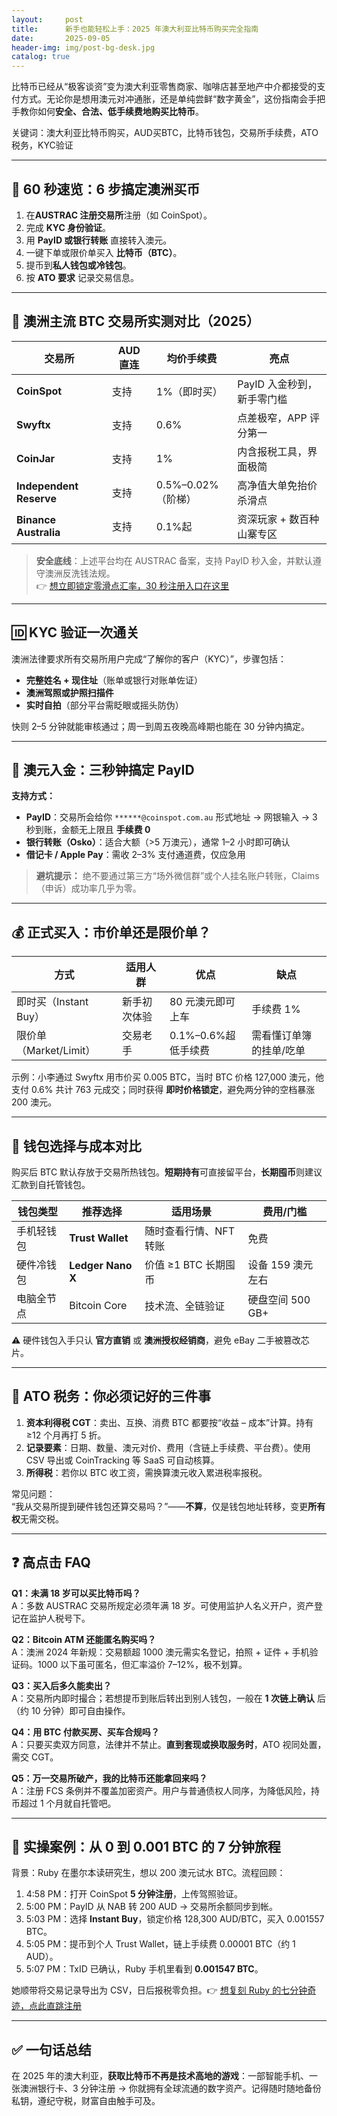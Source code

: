 ```yaml
---
layout:     post
title:      新手也能轻松上手：2025 年澳大利亚比特币购买完全指南
date:       2025-09-05
header-img: img/post-bg-desk.jpg
catalog: true
---
```


比特币已经从“极客谈资”变为澳大利亚零售商家、咖啡店甚至地产中介都接受的支付方式。无论你是想用澳元对冲通胀，还是单纯尝鲜“数字黄金”，这份指南会手把手教你如何**安全、合法、低手续费地购买比特币**。

关键词：澳大利亚比特币购买，AUD买BTC，比特币钱包，交易所手续费，ATO税务，KYC验证

---

## 🚀 60 秒速览：6 步搞定澳洲买币

1. 在**AUSTRAC 注册交易所**注册（如 CoinSpot）。  
2. 完成 **KYC 身份验证**。  
3. 用 **PayID 或银行转账** 直接转入澳元。  
4. 一键下单或限价单买入 **比特币（BTC）**。  
5. 提币到**私人钱包或冷钱包**。  
6. 按 **ATO 要求** 记录交易信息。

---

## 🏦 澳洲主流 BTC 交易所实测对比（2025）

| 交易所       | AUD 直连 | 均价手续费   | 亮点                         |
|------------- |---------- |------------- |----------------------------- |
| **CoinSpot** | 支持      | 1%（即时买） | PayID 入金秒到，新手零门槛   |
| **Swyftx**   | 支持      | 0.6%         | 点差极窄，APP 评分第一        |
| **CoinJar**  | 支持      | 1%           | 内含报税工具，界面极简        |
| **Independent Reserve** | 支持 | 0.5%–0.02%（阶梯） | 高净值大单免抬价杀滑点 |
| **Binance Australia**   | 支持 | 0.1%起        | 资深玩家 + 数百种山寨专区     |

> **安全底线**：上述平台均在 AUSTRAC 备案，支持 PayID 秒入金，并默认遵守澳洲反洗钱法规。  
👉 [想立即锁定零滑点汇率，30 秒注册入口在这里](https://okxdog.com/)

---

## 🆔 KYC 验证一次通关

澳洲法律要求所有交易所用户完成“了解你的客户（KYC）”，步骤包括：

- **完整姓名 + 现住址**（账单或银行对账单佐证）  
- **澳洲驾照或护照扫描件**  
- **实时自拍**（部分平台需眨眼或摇头防伪）

快则 2–5 分钟就能审核通过；周一到周五夜晚高峰期也能在 30 分钟内搞定。

---

## 💸 澳元入金：三秒钟搞定 PayID

**支持方式：**  

- **PayID**：交易所会给你 `******@coinspot.com.au` 形式地址 → 网银输入 → 3 秒到账，金额无上限且 **手续费 0**  
- **银行转账（Osko）**：适合大额（>5 万澳元），通常 1–2 小时即可确认  
- **借记卡 / Apple Pay**：需收 2–3% 支付通道费，仅应急用

> **避坑提示：** 绝不要通过第三方“场外微信群”或个人挂名账户转账，Claims（申诉）成功率几乎为零。

---

## 💰 正式买入：市价单还是限价单？

| 方式         | 适用人群 | 优点                    | 缺点                     |
|------------- |---------- |------------------------ |------------------------ |
| 即时买（Instant Buy） | 新手初次体验 | 80 元澳元即可上车       | 手续费 1%                |
| 限价单（Market/Limit） | 交易老手   | 0.1%–0.6%超低手续费     | 需看懂订单簿的挂单/吃单 |

示例：小李通过 Swyftx 用市价买 0.005 BTC，当时 BTC 价格 127,000 澳元，他支付 0.6% 共计 763 元成交；同时获得 **即时价格锁定**，避免两分钟的空档暴涨 200 澳元。

---

## 🔐 钱包选择与成本对比

购买后 BTC 默认存放于交易所热钱包。**短期持有**可直接留平台，**长期囤币**则建议汇款到自托管钱包。

| 钱包类型 | 推荐选择 | 适用场景 | 费用/门槛 |
|---------- |---------- |---------- |---------- |
| 手机轻钱包 | **Trust Wallet** | 随时查看行情、NFT转账 | 免费 |
| 硬件冷钱包 | **Ledger Nano X** | 价值 ≥1 BTC 长期囤币 | 设备 159 澳元左右 |
| 电脑全节点 | Bitcoin Core | 技术流、全链验证 | 硬盘空间 500 GB+ |

⚠️ 硬件钱包入手只认 **官方直销** 或 **澳洲授权经销商**，避免 eBay 二手被篡改芯片。

---

## 📑 ATO 税务：你必须记好的三件事

1. **资本利得税 CGT**：卖出、互换、消费 BTC 都要按“收益 – 成本”计算。持有 ≥12 个月再打 5 折。  
2. **记录要素**：日期、数量、澳元对价、费用（含链上手续费、平台费）。使用 CSV 导出或 CoinTracking 等 SaaS 可自动核算。  
3. **所得税**：若你以 BTC 收工资，需换算澳元收入累进税率报税。

常见问题：  
“我从交易所提到硬件钱包还算交易吗？”——**不算**，仅是钱包地址转移，变更**所有权**无需交税。

---

## ❓ 高点击 FAQ

**Q1：未满 18 岁可以买比特币吗？**  
A：多数 AUSTRAC 交易所规定必须年满 18 岁。可使用监护人名义开户，资产登记在监护人税号下。

**Q2：Bitcoin ATM 还能匿名购买吗？**  
A：澳洲 2024 年新规：交易额超 1000 澳元需实名登记，拍照 + 证件 + 手机验证码。1000 以下虽可匿名，但汇率溢价 7–12%，极不划算。

**Q3：买入后多久能卖出？**  
A：交易所内即时撮合；若想提币到账后转出到别人钱包，一般在 **1 次链上确认** 后（约 10 分钟）即可自由操作。

**Q4：用 BTC 付款买房、买车合规吗？**  
A：只要买卖双方同意，法律并不禁止。**直到套现或换取服务时**，ATO 视同处置，需交 CGT。

**Q5：万一交易所破产，我的比特币还能拿回来吗？**  
A：注册 FCS 条例并不覆盖加密资产。用户与普通债权人同序，为降低风险，持币超过 1 个月就自托管吧。

---

## 🎯 实操案例：从 0 到 0.001 BTC 的 7 分钟旅程

背景：Ruby 在墨尔本读研究生，想以 200 澳元试水 BTC。流程回顾：

1. 4:58 PM：打开 CoinSpot **5 分钟注册**，上传驾照验证。  
2. 5:00 PM：PayID 从 NAB 转 200 AUD → 交易所余额同步到帐。  
3. 5:03 PM：选择 **Instant Buy**，锁定价格 128,300 AUD/BTC，买入 0.001557 BTC。  
4. 5:05 PM：提币到个人 Trust Wallet，链上手续费 0.00001 BTC（约 1 AUD）。  
5. 5:07 PM：TxID 已确认，Ruby 手机里看到 **0.001547 BTC**。

她顺带将交易记录导出为 CSV，日后报税零负担。👉 [想复刻 Ruby 的七分钟奇迹，点此直跳注册](https://okxdog.com/)

---

## ✅ 一句话总结

在 2025 年的澳大利亚，**获取比特币不再是技术高地的游戏**：一部智能手机、一张澳洲银行卡、3 分钟注册 → 你就拥有全球流通的数字资产。记得随时随地备份私钥，遵纪守税，财富自由触手可及。